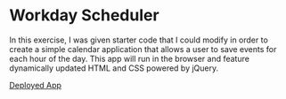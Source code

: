 # Workday Scheduler

In this exercise, I was given starter code that I could modify in order to create a simple calendar application that allows a user to save events for each hour of the day. This app will run in the browser and feature dynamically updated HTML and CSS powered by jQuery.

[Deployed App](https://helloam.github.io/workdayscheduler/)


